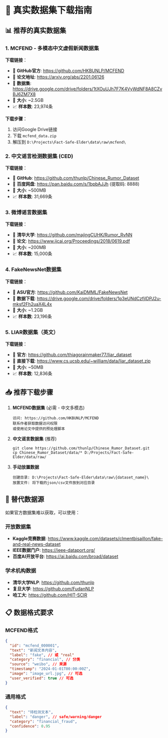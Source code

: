 # 🔗 真实数据集下载指南

## 📊 推荐的真实数据集

### 1. MCFEND - 多模态中文虚假新闻数据集
**下载链接**：
- 🔗 **GitHub官方**: https://github.com/HKBUNLP/MCFEND
- 🔗 **论文地址**: https://arxiv.org/abs/2201.06126
- 🔗 **数据集**: https://drive.google.com/drive/folders/1tXOuUJh7F7K4VyWdNF8A8CZvBJ6ZM7X8
- 📁 **大小**: ~2.5GB
- 📈 **样本数**: 23,974条

**下载步骤**：
1. 访问Google Drive链接
2. 下载 `mcfend_data.zip`
3. 解压到 `D:\Projects\Fact-Safe-Elder\data\raw\mcfend\`

### 2. 中文谣言检测数据集 (CED)
**下载链接**：
- 🔗 **GitHub**: https://github.com/thunlp/Chinese_Rumor_Dataset
- 🔗 **百度网盘**: https://pan.baidu.com/s/1bpbAJJh (提取码: 8888)
- 📁 **大小**: ~500MB
- 📈 **样本数**: 31,669条

### 3. 微博谣言数据集
**下载链接**：
- 🔗 **清华大学**: https://github.com/majingCUHK/Rumor_RvNN
- 🔗 **论文**: https://www.ijcai.org/Proceedings/2018/0619.pdf
- 📁 **大小**: ~200MB
- 📈 **样本数**: 15,000条

### 4. FakeNewsNet数据集
**下载链接**：
- 🔗 **ASU官方**: https://github.com/KaiDMML/FakeNewsNet
- 🔗 **数据下载**: https://drive.google.com/drive/folders/1p3eUNdCzfjIDPJ2u-mksf2Fh2uaX4L4x
- 📁 **大小**: ~1.2GB
- 📈 **样本数**: 23,196条

### 5. LIAR数据集（英文）
**下载链接**：
- 🔗 **官方**: https://github.com/thiagorainmaker77/liar_dataset
- 🔗 **直接下载**: https://www.cs.ucsb.edu/~william/data/liar_dataset.zip
- 📁 **大小**: ~50MB
- 📈 **样本数**: 12,836条

## 📥 推荐下载步骤

1. **MCFEND数据集** (必需 - 中文多模态)
   ```
   访问: https://github.com/HKBUNLP/MCFEND
   联系作者获取数据访问权限
   或使用论文中提供的预处理脚本
   ```

2. **中文谣言数据集** (推荐)
   ```
   git clone https://github.com/thunlp/Chinese_Rumor_Dataset.git
   cp Chinese_Rumor_Dataset/data/* D:/Projects/Fact-Safe-Elder/data/raw/
   ```

3. **手动放置数据**
   ```
   创建目录: D:\Projects\Fact-Safe-Elder\data\raw\{dataset_name}\
   放置文件: 将下载的json/csv文件放到对应目录
   ```

## 🔄 替代数据源

如果官方数据集难以获取，可以使用：

### 开放数据集
- **Kaggle竞赛数据**: https://www.kaggle.com/datasets/clmentbisaillon/fake-and-real-news-dataset
- **IEEE数据门户**: https://ieee-dataport.org/
- **百度AI开放平台**: https://ai.baidu.com/broad/dataset

### 学术机构数据
- **清华大学NLP**: https://github.com/thunlp
- **复旦大学**: https://github.com/FudanNLP
- **哈工大**: https://github.com/HIT-SCIR

## 📋 数据格式要求

### MCFEND格式
```json
{
  "id": "mcfend_000001",
  "text": "新闻文本内容",
  "label": "fake", // 或 "real"
  "category": "financial", // 分类
  "source": "weibo", // 来源
  "timestamp": "2024-01-01T00:00:00Z",
  "image": "image_url.jpg", // 可选
  "user_verified": true // 可选
}
```

### 通用格式
```json
{
  "text": "待检测文本",
  "label": "danger", // safe/warning/danger
  "category": "financial_fraud",
  "confidence": 0.95
}
```
